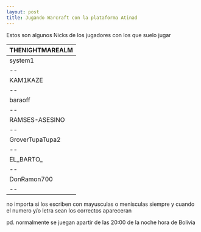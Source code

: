 ```yaml
---
layout: post
title: Jugando Warcraft con la plataforma Atinad
---
```


Estos son algunos Nicks de los jugadores con los que suelo jugar

|THENIGHTMAREALM|
|--|
|system1|
|--|
|KAM1KAZE|
|--|
|baraoff|
|--|
|RAMSES-ASESINO|
|--|
|GroverTupaTupa2|
|--|
|EL_BARTO_|
|--|
|DonRamon700|
|--|

no importa si los escriben con mayusculas o menisculas siempre y cuando el numero y/o letra sean los correctos apareceran

pd. normalmente se juegan apartir de las 20:00 de la noche hora de Bolivia
